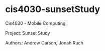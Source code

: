 # cis4030-sunsetStudy

Cis4030 - Mobile Computing


Project: Sunset Study

Authors: Andrew Carson, Jonah Ruch

